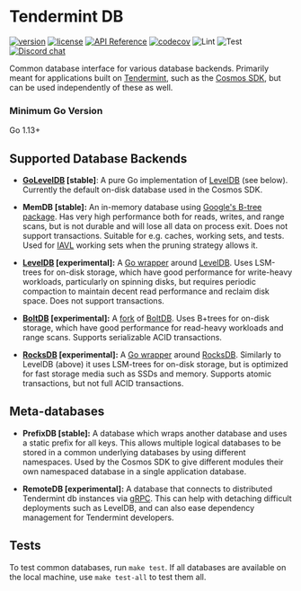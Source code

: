 # Tendermint DB 

[![version](https://img.shields.io/github/tag/tendermint/tm-db.svg)](https://github.com/tendermint/tm-db/releases/latest)
[![license](https://img.shields.io/github/license/tendermint/tm-db.svg)](https://github.com/tendermint/tm-db/blob/master/LICENSE)
[![API Reference](https://camo.githubusercontent.com/915b7be44ada53c290eb157634330494ebe3e30a/68747470733a2f2f676f646f632e6f72672f6769746875622e636f6d2f676f6c616e672f6764646f3f7374617475732e737667)](https://pkg.go.dev/github.com/tendermint/tm-db)
[![codecov](https://codecov.io/gh/tendermint/tm-db/branch/master/graph/badge.svg)](https://codecov.io/gh/tendermint/tm-db)
![Lint](https://github.com/tendermint/tm-db/workflows/Lint/badge.svg?branch=master)
![Test](https://github.com/tendermint/tm-db/workflows/Test/badge.svg?branch=master)
[![Discord chat](https://img.shields.io/discord/669268347736686612.svg)](https://discord.gg/AzefAFd)

Common database interface for various database backends. Primarily meant for applications built on [Tendermint](https://github.com/tendermint/tendermint), such as the [Cosmos SDK](https://github.com/cosmos/cosmos-sdk), but can be used independently of these as well.

### Minimum Go Version

Go 1.13+

## Supported Database Backends

- **[GoLevelDB](https://github.com/syndtr/goleveldb) [stable]**: A pure Go implementation of [LevelDB](https://github.com/google/leveldb) (see below). Currently the default on-disk database used in the Cosmos SDK.

- **MemDB [stable]:** An in-memory database using [Google's B-tree package](https://github.com/google/btree). Has very high performance both for reads, writes, and range scans, but is not durable and will lose all data on process exit. Does not support transactions. Suitable for e.g. caches, working sets, and tests. Used for [IAVL](https://github.com/tendermint/iavl) working sets when the pruning strategy allows it.

- **[LevelDB](https://github.com/google/leveldb) [experimental]:** A [Go wrapper](https://github.com/jmhodges/levigo) around [LevelDB](https://github.com/google/leveldb). Uses LSM-trees for on-disk storage, which have good performance for write-heavy workloads, particularly on spinning disks, but requires periodic compaction to maintain decent read performance and reclaim disk space. Does not support transactions.

- **[BoltDB](https://github.com/etcd-io/bbolt) [experimental]:** A [fork](https://github.com/etcd-io/bbolt) of [BoltDB](https://github.com/boltdb/bolt). Uses B+trees for on-disk storage, which have good performance for read-heavy workloads and range scans. Supports serializable ACID transactions.

- **[RocksDB](https://github.com/tecbot/gorocksdb) [experimental]:** A [Go wrapper](https://github.com/tecbot/gorocksdb) around [RocksDB](https://rocksdb.org). Similarly to LevelDB (above) it uses LSM-trees for on-disk storage, but is optimized for fast storage media such as SSDs and memory. Supports atomic transactions, but not full ACID transactions.

## Meta-databases

- **PrefixDB [stable]:** A database which wraps another database and uses a static prefix for all keys. This allows multiple logical databases to be stored in a common underlying databases by using different namespaces. Used by the Cosmos SDK to give different modules their own namespaced database in a single application database.

- **RemoteDB [experimental]:** A database that connects to distributed Tendermint db instances via [gRPC](https://grpc.io/). This can help with detaching difficult deployments such as LevelDB, and can also ease dependency management for Tendermint developers.

## Tests

To test common databases, run `make test`. If all databases are available on the local machine, use `make test-all` to test them all.
